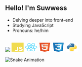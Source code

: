 ## Hello! I'm Suwwess
-  Delving deeper into front-end
-  Studying JavaScript
-  Pronouns: he/him
<div style="display: inline_block"><br>
  <img height="160em" src="https://github-readme-stats.vercel.app/api?username=Suwwess&show_icons=true&theme=dark">
  <img align="left down" alt="Rafa-Js" height="30" width="40" src="https://raw.githubusercontent.com/devicons/devicon/master/icons/javascript/javascript-plain.svg">
  <img align="left down" alt="Rafa-React" height="30" width="40" src="https://raw.githubusercontent.com/devicons/devicon/master/icons/react/react-original.svg">
  <img align="left down" alt="Rafa-HTML" height="30" width="40" src="https://raw.githubusercontent.com/devicons/devicon/master/icons/html5/html5-original.svg">
  <img align="left down" alt="Rafa-CSS" height="30" width="40" src="https://raw.githubusercontent.com/devicons/devicon/master/icons/css3/css3-original.svg">
  <img align="left down" alt="Rafa-Python" height="30" width="40" src="https://raw.githubusercontent.com/devicons/devicon/master/icons/python/python-original.svg"> 
</div>

![Snake Animation](https://github.com/Suwwess/Suwwess/blob/output/github-contribuition-grid-snake.svg)
